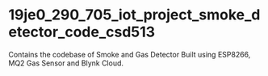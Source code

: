 # 19je0_290_705_iot_project_smoke_detector_code_csd513
Contains the codebase of Smoke and Gas Detector Built using ESP8266, MQ2 Gas Sensor and Blynk Cloud.
